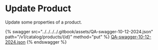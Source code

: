 # Update Product

Update some properties of a product.

{% swagger src="../../../../.gitbook/assets/QA-swagger-10-12-2024.json" path="/v1/catalog/products/{id}" method="put" %}
[QA-swagger-10-12-2024.json](../../../../.gitbook/assets/QA-swagger-10-12-2024.json)
{% endswagger %}
